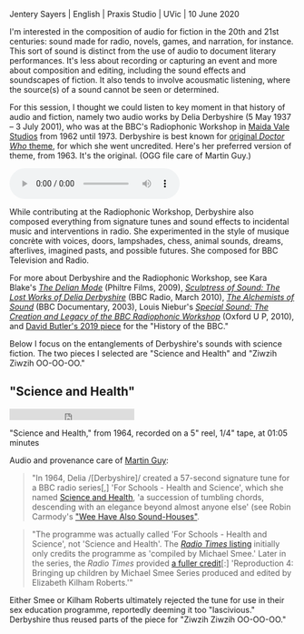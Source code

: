 Jentery Sayers | English | Praxis Studio | UVic | 10 June 2020 

I'm interested in the composition of audio for fiction in the 20th and 21st centuries: sound made for radio, novels, games, and narration, for instance. This sort of sound is distinct from the use of audio to document literary performances. It's less about recording or capturing an event and more about composition and editing, including the sound effects and soundscapes of fiction. It also tends to involve acousmatic listening, where the source(s) of a sound cannot be seen or determined.  

For this session, I thought we could listen to key moment in that history of audio and fiction, namely two audio works by Delia Derbyshire (5 May 1937 – 3 July 2001), who was at the BBC's Radiophonic Workshop in [Maida Vale Studios](https://www.google.com/maps/@51.5262781,-0.1909051,3a,75y,222.79h,90.48t/data=!3m6!1e1!3m4!1s-RpzF9BJ2aBun5N8pqA70Q!2e0!7i16384!8i8192) from 1962 until 1973. Derbyshire is best known for [original *Doctor Who* theme](https://www.youtube.com/watch?v=xkIEkLww3lg), for which she went uncredited. Here's her preferred version of theme, from 1963. It's the original. (OGG file care of Martin Guy.) 

<audio controls>
  <source src="http://wikidelia.net/wiki/File:Doctor_Who.ogg" type="audio/ogg">
Your browser does not support the audio element.
</audio>

While contributing at the Radiophonic Workshop, Derbyshire also composed everything from signature tunes and sound effects to incidental music and interventions in radio. She experimented in the style of musique concrète with voices, doors, lampshades, chess, animal sounds, dreams, afterlives, imagined pasts, and possible futures. She composed for BBC Television and Radio. 

For more about Derbyshire and the Radiophonic Workshop, see Kara Blake's [*The Delian Mode*](https://thedelianmode.com/) (Philtre Films, 2009), [*Sculptress of Sound: The Lost Works of Delia Derbyshire*](https://www.bbc.co.uk/programmes/b00rl2ky) (BBC Radio, March 2010), [*The Alchemists of Sound*](http://www.ubu.com/film/alchemists.html) (BBC Documentary, 2003), Louis Niebur's [*Special Sound: The Creation and Legacy of the BBC Radiophonic Workshop*](https://global.oup.com/ushe/product/special-sound-9780195368406?cc=ca&lang=en&) (Oxford U P, 2010), and [David Butler's 2019 piece](https://www.bbc.com/historyofthebbc/100-voices/pioneering-women/women-of-the-workshop/delia-derbyshire) for the "History of the BBC." 

Below I focus on the entanglements of Derbyshire's sounds with science fiction. The two pieces I selected are "Science and Health" and "Ziwzih Ziwzih OO-OO-OO." 

## "Science and Health"

<iframe src="http://wikidelia.net/wiki/File:Science_and_Health.ogg?embedplayer=yes" width="220" height="20" frameborder="0" webkitAllowFullScreen mozallowfullscreen allowFullScreen></iframe>

"Science and Health," from 1964, recorded on a 5" reel, 1/4" tape, at 01:05 minutes 

Audio and provenance care of [Martin Guy](https://wikidelia.net/wiki/Science_and_Health): 

> "In 1964, Delia /[Derbyshire]/ created a 57-second signature tune for a BBC radio series[,] 'For Schools - Health and Science', which she named [Science and Health](https://wikidelia.net/wiki/TRW#6152), 'a succession of tumbling chords, descending with an elegance beyond almost anyone else' (see Robin Carmody's ["Wee Have Also Sound-Houses"](https://wikidelia.net/wiki/Wee_have_also_sound-houses_(article)). 

> "The programme was actually called 'For Schools - Health and Science', not 'Science and Health'. The [*Radio Times* listing](https://genome.ch.bbc.co.uk/0b6cbbb9c6bb422ab0bf8ce745a85dcc) initially only credits the programme as 'compiled by Michael Smee.' Later in the series, the *Radio Times* provided [a fuller credit](https://genome.ch.bbc.co.uk/61bf87094117409587e663c4528b4388)[:] 'Reproduction 4: Bringing up children by Michael Smee Series produced and edited by Elizabeth Kilham Roberts.'"

Either Smee or Kilham Roberts ultimately rejected the tune for use in their sex education programme, reportedly deeming it too "lascivious." Derbyshire thus reused parts of the piece for "Ziwzih Ziwzih OO-OO-OO."

